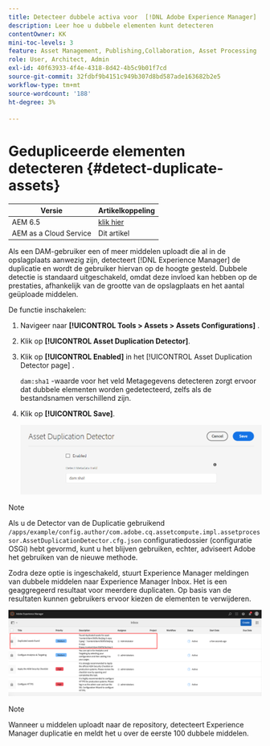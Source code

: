 ```yaml
---
title: Detecteer dubbele activa voor  [!DNL Adobe Experience Manager]  als a  [!DNL Cloud Service]
description: Leer hoe u dubbele elementen kunt detecteren
contentOwner: KK
mini-toc-levels: 3
feature: Asset Management, Publishing,Collaboration, Asset Processing
role: User, Architect, Admin
exl-id: 40f63933-4f4e-4318-8d42-4b5c9b01f7cd
source-git-commit: 32fdbf9b4151c949b307d8bd587ade163682b2e5
workflow-type: tm+mt
source-wordcount: '188'
ht-degree: 3%

---
```



# Gedupliceerde elementen detecteren {#detect-duplicate-assets}

| Versie | Artikelkoppeling |
| -------- | ---------------------------- |
| AEM 6.5 | [ klik hier ](https://experienceleague.adobe.com/docs/experience-manager-65/assets/managing/duplicate-detection.html?lang=nl-NL) |
| AEM as a Cloud Service | Dit artikel |

Als een DAM-gebruiker een of meer middelen uploadt die al in de opslagplaats aanwezig zijn, detecteert [!DNL Experience Manager] de duplicatie en wordt de gebruiker hiervan op de hoogte gesteld. Dubbele detectie is standaard uitgeschakeld, omdat deze invloed kan hebben op de prestaties, afhankelijk van de grootte van de opslagplaats en het aantal geüploade middelen.

De functie inschakelen:

1. Navigeer naar **[!UICONTROL Tools > Assets > Assets Configurations]** .

1. Klik op **[!UICONTROL Asset Duplication Detector]**.

1. Klik op **[!UICONTROL Enabled]** in het [!UICONTROL Asset Duplication Detector page] .

   `dam:sha1` -waarde voor het veld Metagegevens detecteren zorgt ervoor dat dubbele elementen worden gedetecteerd, zelfs als de bestandsnamen verschillend zijn.

1. Klik op **[!UICONTROL Save]**.

   ![ Detector van de Duplicatie van Activa ](assets/asset-duplication-detector.png)

>[!NOTE]
>
>Als u de Detector van de Duplicatie gebruikend `/apps/example/config.author/com.adobe.cq.assetcompute.impl.assetprocessor.AssetDuplicationDetector.cfg.json` configuratiedossier (configuratie OSGi) hebt gevormd, kunt u het blijven gebruiken, echter, adviseert Adobe het gebruiken van de nieuwe methode.


Zodra deze optie is ingeschakeld, stuurt Experience Manager meldingen van dubbele middelen naar Experience Manager Inbox. Het is een geaggregeerd resultaat voor meerdere duplicaten. Op basis van de resultaten kunnen gebruikers ervoor kiezen de elementen te verwijderen.

![ Inbox bericht voor dubbele activa ](assets/duplicate-detect-inbox-notification.png)

>[!NOTE]
>
>Wanneer u middelen uploadt naar de repository, detecteert Experience Manager duplicatie en meldt het u over de eerste 100 dubbele middelen.
